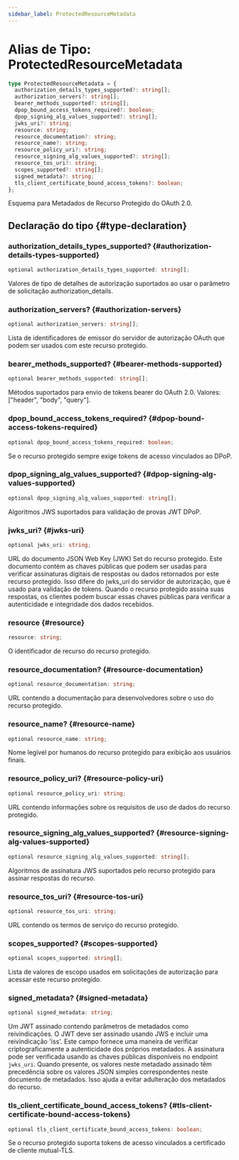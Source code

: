 ```yaml
---
sidebar_label: ProtectedResourceMetadata
---
```


# Alias de Tipo: ProtectedResourceMetadata

```ts
type ProtectedResourceMetadata = {
  authorization_details_types_supported?: string[];
  authorization_servers?: string[];
  bearer_methods_supported?: string[];
  dpop_bound_access_tokens_required?: boolean;
  dpop_signing_alg_values_supported?: string[];
  jwks_uri?: string;
  resource: string;
  resource_documentation?: string;
  resource_name?: string;
  resource_policy_uri?: string;
  resource_signing_alg_values_supported?: string[];
  resource_tos_uri?: string;
  scopes_supported?: string[];
  signed_metadata?: string;
  tls_client_certificate_bound_access_tokens?: boolean;
};
```

Esquema para Metadados de Recurso Protegido do OAuth 2.0.

## Declaração do tipo {#type-declaration}

### authorization\_details\_types\_supported? {#authorization-details-types-supported}

```ts
optional authorization_details_types_supported: string[];
```

Valores de tipo de detalhes de autorização suportados ao usar o parâmetro de solicitação authorization_details.

### authorization\_servers? {#authorization-servers}

```ts
optional authorization_servers: string[];
```

Lista de identificadores de emissor do servidor de autorização OAuth que podem ser usados com este recurso protegido.

### bearer\_methods\_supported? {#bearer-methods-supported}

```ts
optional bearer_methods_supported: string[];
```

Métodos suportados para envio de tokens bearer do OAuth 2.0. Valores: ["header", "body", "query"].

### dpop\_bound\_access\_tokens\_required? {#dpop-bound-access-tokens-required}

```ts
optional dpop_bound_access_tokens_required: boolean;
```

Se o recurso protegido sempre exige tokens de acesso vinculados ao DPoP.

### dpop\_signing\_alg\_values\_supported? {#dpop-signing-alg-values-supported}

```ts
optional dpop_signing_alg_values_supported: string[];
```

Algoritmos JWS suportados para validação de provas JWT DPoP.

### jwks\_uri? {#jwks-uri}

```ts
optional jwks_uri: string;
```

URL do documento JSON Web Key (JWK) Set do recurso protegido. Este documento contém as chaves públicas
que podem ser usadas para verificar assinaturas digitais de respostas ou dados retornados por este recurso protegido.
Isso difere do jwks_uri do servidor de autorização, que é usado para validação de tokens. Quando o recurso protegido
assina suas respostas, os clientes podem buscar essas chaves públicas para verificar a autenticidade e integridade
dos dados recebidos.

### resource {#resource}

```ts
resource: string;
```

O identificador de recurso do recurso protegido.

### resource\_documentation? {#resource-documentation}

```ts
optional resource_documentation: string;
```

URL contendo a documentação para desenvolvedores sobre o uso do recurso protegido.

### resource\_name? {#resource-name}

```ts
optional resource_name: string;
```

Nome legível por humanos do recurso protegido para exibição aos usuários finais.

### resource\_policy\_uri? {#resource-policy-uri}

```ts
optional resource_policy_uri: string;
```

URL contendo informações sobre os requisitos de uso de dados do recurso protegido.

### resource\_signing\_alg\_values\_supported? {#resource-signing-alg-values-supported}

```ts
optional resource_signing_alg_values_supported: string[];
```

Algoritmos de assinatura JWS suportados pelo recurso protegido para assinar respostas do recurso.

### resource\_tos\_uri? {#resource-tos-uri}

```ts
optional resource_tos_uri: string;
```

URL contendo os termos de serviço do recurso protegido.

### scopes\_supported? {#scopes-supported}

```ts
optional scopes_supported: string[];
```

Lista de valores de escopo usados em solicitações de autorização para acessar este recurso protegido.

### signed\_metadata? {#signed-metadata}

```ts
optional signed_metadata: string;
```

Um JWT assinado contendo parâmetros de metadados como reivindicações. O JWT deve ser assinado usando JWS e incluir
uma reivindicação 'iss'. Este campo fornece uma maneira de verificar criptograficamente a autenticidade dos próprios metadados.
A assinatura pode ser verificada usando as chaves públicas disponíveis no endpoint `jwks_uri`.
Quando presente, os valores neste metadado assinado têm precedência sobre os valores JSON simples correspondentes neste documento de metadados. Isso ajuda a evitar adulteração dos metadados do recurso.

### tls\_client\_certificate\_bound\_access\_tokens? {#tls-client-certificate-bound-access-tokens}

```ts
optional tls_client_certificate_bound_access_tokens: boolean;
```

Se o recurso protegido suporta tokens de acesso vinculados a certificado de cliente mutual-TLS.